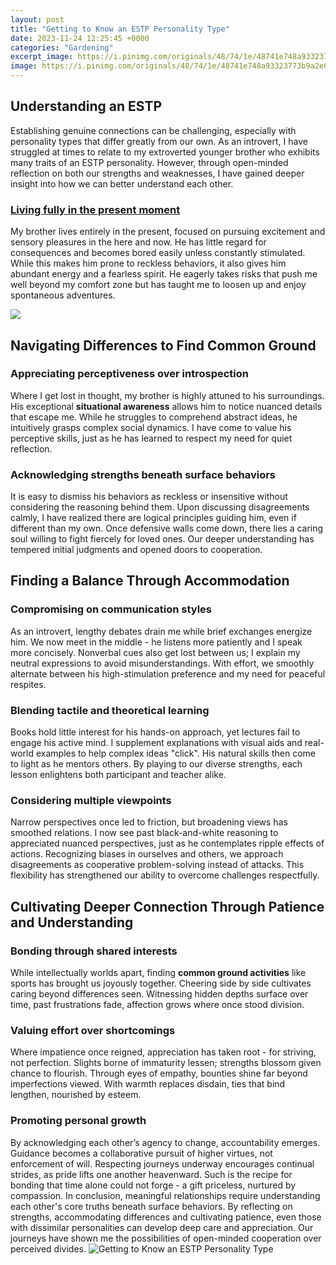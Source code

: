 ```yaml
---
layout: post
title: "Getting to Know an ESTP Personality Type"
date: 2023-11-24 12:25:45 +0000
categories: "Gardening"
excerpt_image: https://i.pinimg.com/originals/48/74/1e/48741e748a93323773b9a2e07810b1ff.jpg
image: https://i.pinimg.com/originals/48/74/1e/48741e748a93323773b9a2e07810b1ff.jpg
---
```


## Understanding an ESTP
Establishing genuine connections can be challenging, especially with personality types that differ greatly from our own. As an introvert, I have struggled at times to relate to my extroverted younger brother who exhibits many traits of an ESTP personality. However, through open-minded reflection on both our strengths and weaknesses, I have gained deeper insight into how we can better understand each other. 
### [Living fully in the present moment](https://fistore.mysenprints.com/collection/aguillon)
My brother lives entirely in the present, focused on pursuing excitement and sensory pleasures in the here and now. He has little regard for consequences and becomes bored easily unless constantly stimulated. While this makes him prone to reckless behaviors, it also gives him abundant energy and a fearless spirit. He eagerly takes risks that push me well beyond my comfort zone but has taught me to loosen up and enjoy spontaneous adventures.

![](https://i.pinimg.com/736x/04/80/54/0480542c4383f65083ad393f6bbe7a85--discus-personality-types.jpg)
## Navigating Differences to Find Common Ground  
### **Appreciating perceptiveness over introspection**  
Where I get lost in thought, my brother is highly attuned to his surroundings. His exceptional **situational awareness** allows him to notice nuanced details that escape me. While he struggles to comprehend abstract ideas, he intuitively grasps complex social dynamics. I have come to value his perceptive skills, just as he has learned to respect my need for quiet reflection.
### **Acknowledging strengths beneath surface behaviors**
It is easy to dismiss his behaviors as reckless or insensitive without considering the reasoning behind them. Upon discussing disagreements calmly, I have realized there are logical principles guiding him, even if different than my own. Once defensive walls come down, there lies a caring soul willing to fight fiercely for loved ones. Our deeper understanding has tempered initial judgments and opened doors to cooperation.
## Finding a Balance Through Accommodation
### **Compromising on communication styles**
As an introvert, lengthy debates drain me while brief exchanges energize him. We now meet in the middle - he listens more patiently and I speak more concisely. Nonverbal cues also get lost between us; I explain my neutral expressions to avoid misunderstandings. With effort, we smoothly alternate between his high-stimulation preference and my need for peaceful respites.
### **Blending tactile and theoretical learning** 
Books hold little interest for his hands-on approach, yet lectures fail to engage his active mind. I supplement explanations with visual aids and real-world examples to help complex ideas "click". His natural skills then come to light as he mentors others. By playing to our diverse strengths, each lesson enlightens both participant and teacher alike.
### **Considering multiple viewpoints**
Narrow perspectives once led to friction, but broadening views has smoothed relations. I now see past black-and-white reasoning to appreciated nuanced perspectives, just as he contemplates ripple effects of actions. Recognizing biases in ourselves and others, we approach disagreements as cooperative problem-solving instead of attacks. This flexibility has strengthened our ability to overcome challenges respectfully.
## Cultivating Deeper Connection Through Patience and Understanding
### **Bonding through shared interests**  
While intellectually worlds apart, finding **common ground activities** like sports has brought us joyously together. Cheering side by side cultivates caring beyond differences seen. Witnessing hidden depths surface over time, past frustrations fade, affection grows where once stood division.
### **Valuing effort over shortcomings**
Where impatience once reigned, appreciation has taken root - for striving, not perfection. Slights borne of immaturity lessen; strengths blossom given chance to flourish. Through eyes of empathy, bounties shine far beyond imperfections viewed. With warmth replaces disdain, ties that bind lengthen, nourished by esteem.
### **Promoting personal growth** 
By acknowledging each other’s agency to change, accountability emerges. Guidance becomes a collaborative pursuit of higher virtues, not enforcement of will. Respecting journeys underway encourages continual strides, as pride lifts one another heavenward. Such is the recipe for bonding that time alone could not forge - a gift priceless, nurtured by compassion.
In conclusion, meaningful relationships require understanding each other's core truths beneath surface behaviors. By reflecting on strengths, accommodating differences and cultivating patience, even those with dissimilar personalities can develop deep care and appreciation. Our journeys have shown me the possibilities of open-minded cooperation over perceived divides.
![Getting to Know an ESTP Personality Type](https://i.pinimg.com/originals/48/74/1e/48741e748a93323773b9a2e07810b1ff.jpg)